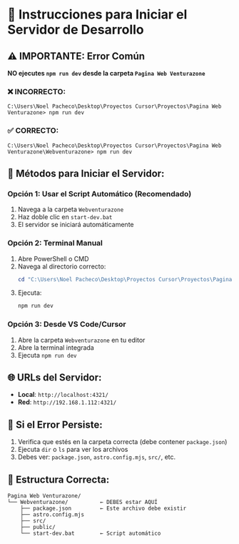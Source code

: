 # 🚀 Instrucciones para Iniciar el Servidor de Desarrollo

## ⚠️ **IMPORTANTE: Error Común**

**NO ejecutes `npm run dev` desde la carpeta `Pagina Web Venturazone`**

### ❌ **INCORRECTO:**
```
C:\Users\Noel Pacheco\Desktop\Proyectos Cursor\Proyectos\Pagina Web Venturazone> npm run dev
```

### ✅ **CORRECTO:**
```
C:\Users\Noel Pacheco\Desktop\Proyectos Cursor\Proyectos\Pagina Web Venturazone\Webventurazone> npm run dev
```

## 🎯 **Métodos para Iniciar el Servidor:**

### **Opción 1: Usar el Script Automático (Recomendado)**
1. Navega a la carpeta `Webventurazone`
2. Haz doble clic en `start-dev.bat`
3. El servidor se iniciará automáticamente

### **Opción 2: Terminal Manual**
1. Abre PowerShell o CMD
2. Navega al directorio correcto:
   ```powershell
   cd "C:\Users\Noel Pacheco\Desktop\Proyectos Cursor\Proyectos\Pagina Web Venturazone\Webventurazone"
   ```
3. Ejecuta:
   ```powershell
   npm run dev
   ```

### **Opción 3: Desde VS Code/Cursor**
1. Abre la carpeta `Webventurazone` en tu editor
2. Abre la terminal integrada
3. Ejecuta `npm run dev`

## 🌐 **URLs del Servidor:**
- **Local**: `http://localhost:4321/`
- **Red**: `http://192.168.1.112:4321/`

## 🔧 **Si el Error Persiste:**
1. Verifica que estés en la carpeta correcta (debe contener `package.json`)
2. Ejecuta `dir` o `ls` para ver los archivos
3. Debes ver: `package.json`, `astro.config.mjs`, `src/`, etc.

## 📁 **Estructura Correcta:**
```
Pagina Web Venturazone/
└── Webventurazone/          ← DEBES estar AQUÍ
    ├── package.json         ← Este archivo debe existir
    ├── astro.config.mjs
    ├── src/
    ├── public/
    └── start-dev.bat        ← Script automático
```




